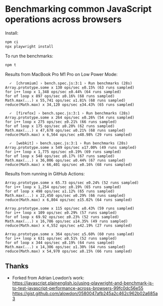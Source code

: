 # Benchmarking common JavaScript operations across browsers

Install:

```bash
npm ci
npx playwright install
```

To run the benchmarks:

```bash
npm t
```

Results from MacBook Pro M1 Pro on Low Power Mode:

```
  ✓  [chromium] › bench.spec.js:3:1 › Run benchmarks (28s)
Array.prototype.some x 130 ops/sec ±0.15% (63 runs sampled)
for i++ loop x 1,348 ops/sec ±0.44% (64 runs sampled)
for of loop x 897 ops/sec ±0.16% (68 runs sampled)
Math.max(...) x 55,741 ops/sec ±1.81% (68 runs sampled)
reduce(Math.max) x 34,120 ops/sec ±34.43% (65 runs sampled)

  ✓  [firefox] › bench.spec.js:3:1 › Run benchmarks (28s)
Array.prototype.some x 264 ops/sec ±0.26% (54 runs sampled)
for i++ loop x 275 ops/sec ±0.21% (66 runs sampled)
for of loop x 175 ops/sec ±0.20% (62 runs sampled)
Math.max(...) x 47,678 ops/sec ±0.21% (68 runs sampled)
reduce(Math.max) x 6,564 ops/sec ±48.98% (29 runs sampled)

  ✓  [webkit] › bench.spec.js:3:1 › Run benchmarks (28s)
Array.prototype.some x 549 ops/sec ±17.00% (49 runs sampled)
for i++ loop x 1,775 ops/sec ±0.19% (69 runs sampled)
for of loop x 548 ops/sec ±0.17% (67 runs sampled)
Math.max(...) x 36,006 ops/sec ±0.44% (67 runs sampled)
reduce(Math.max) x 66,401 ops/sec ±0.16% (68 runs sampled)
```

Results from running in GitHub Actions:

```
Array.prototype.some x 65.73 ops/sec ±0.24% (52 runs sampled)
for i++ loop x 1,254 ops/sec ±0.19% (65 runs sampled)
for of loop x 498 ops/sec ±1.12% (65 runs sampled)
Math.max(...) x 22,450 ops/sec ±0.29% (66 runs sampled)
reduce(Math.max) x 6,804 ops/sec ±15.02% (64 runs sampled)

Array.prototype.some x 115 ops/sec ±0.43% (59 runs sampled)
for i++ loop x 109 ops/sec ±0.29% (57 runs sampled)
for of loop x 69.92 ops/sec ±0.23% (52 runs sampled)
Math.max(...) x 16,786 ops/sec ±14.35% (49 runs sampled)
reduce(Math.max) x 4,552 ops/sec ±42.19% (27 runs sampled)

Array.prototype.some x 364 ops/sec ±5.60% (60 runs sampled)
for i++ loop x 631 ops/sec ±0.51% (52 runs sampled)
for of loop x 344 ops/sec ±8.19% (64 runs sampled)
Math.max(...) x 14,306 ops/sec ±1.30% (64 runs sampled)
reduce(Math.max) x 54,970 ops/sec ±0.15% (66 runs sampled)
```

## Thanks

- Forked from Adrian Lowdon’s work: https://javascript.plainenglish.io/using-playwright-and-benchmark-js-to-test-javascript-performance-across-browsers-99fc0dc56e55 https://gist.github.com/alowdon/0580047afb245a2c462c962b02a685a3
